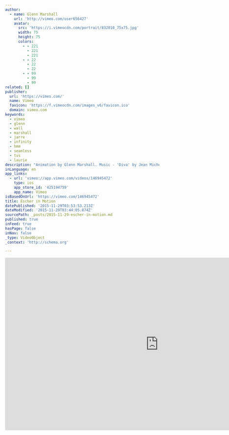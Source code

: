 ```yaml
---
author:
  - name: Glenn Marshall
    url: 'http://vimeo.com/user656427'
    avatar:
      src: 'https://i.vimeocdn.com/portrait/832010_75x75.jpg'
      width: 75
      height: 75
      colors:
        - - 221
          - 221
          - 221
        - - 22
          - 22
          - 22
        - - 99
          - 99
          - 99
related: []
publisher:
  url: 'https://vimeo.com/'
  name: Vimeo
  favicon: 'https://f.vimeocdn.com/images_v6/favicon.ico'
  domain: vimeo.com
keywords:
  - vimeo
  - glenn
  - wall
  - marshall
  - jarre
  - infinity
  - hmm
  - seamless
  - tvs
  - laurie
description: "Animation by Glenn Marshall. Music - 'Diva' by Jean Michel Jarre (feat. Laurie Anderson). www.butterfly.ie"
inLanguage: en
app_links:
  - url: 'vimeo://app.vimeo.com/videos/146945472'
    type: ios
    app_store_id: '425194759'
    app_name: Vimeo
isBasedOnUrl: 'https://vimeo.com/146945472'
title: Escher in Motion
datePublished: '2015-11-29T03:53:53.213Z'
dateModified: '2015-11-29T03:44:05.874Z'
sourcePath: _posts/2015-11-29-escher-in-motion.md
published: true
inFeed: true
hasPage: false
inNav: false
_type: VideoObject
_context: 'http://schema.org'

---
```

<iframe src="https://cdn.embedly.com/widgets/media.html?src=https%3A%2F%2Fplayer.vimeo.com%2Fvideo%2F146945472&amp;url=https%3A%2F%2Fvimeo.com%2F146945472&amp;image=http%3A%2F%2Fi.vimeocdn.com%2Fvideo%2F545489595_1280.jpg&amp;key=b7d04c9b404c499eba89ee7072e1c4f7&amp;type=text%2Fhtml&amp;schema=vimeo" width="1000" height="563" scrolling="no" frameborder="0" allowfullscreen="allowfullscreen" style=""></iframe>